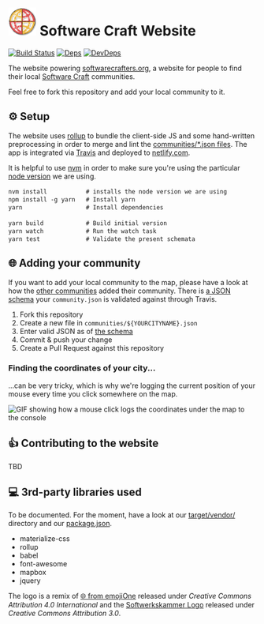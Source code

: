 # ![Favicon](target/apple-icon-57x57.png) Software Craft Website
[![Build Status](https://travis-ci.org/softwarecrafters/website.svg?branch=master)](https://travis-ci.org/softwarecrafters/website) [![Deps](https://david-dm.org/softwarecrafters/website.svg)](https://david-dm.org/softwarecrafters/website) [![DevDeps](https://david-dm.org/softwarecrafters/website/dev-status.svg)](https://david-dm.org/softwarecrafters/website)


The website powering [softwarecrafters.org](https://softwarecrafters.org), a website for people to find their local [Software Craft](http://manifesto.softwarecraftsmanship.org/) communities.

Feel free to fork this repository and add your local community to it.

## ⚙️ Setup

The website uses [rollup](rollupjs.org) to bundle the client-side JS and some hand-written preprocessing in order to merge and lint the [communities/*.json files](communities/). The app is integrated via [Travis](https://travis-ci.org/softwarecrafters/website) and deployed to [netlify.com](https://www.netlify.com/).

It is helpful to use [nvm](https://github.com/creationix/nvm) in order to make sure you're using the particular [node version](.nvmrc) we are using.

```
nvm install           # installs the node version we are using
npm install -g yarn   # Install yarn
yarn                  # Install dependencies

yarn build            # Build initial version
yarn watch            # Run the watch task
yarn test             # Validate the present schemata
```

## 🌐 Adding your community

If you want to add your local community to the map, please have a look at how the [other communities](communities/) added their community. There is [a JSON schema](communities_schema.json) your `community.json` is validated against through Travis.

1. Fork this repository
2. Create a new file in `communities/${YOURCITYNAME}.json`
3. Enter valid JSON as of [the schema](communities_schema.json)
4. Commit & push your change
5. Create a Pull Request against this repository

### Finding the coordinates of your city...

...can be very tricky, which is why we're logging the current position of your mouse every time you click somewhere on the map.

![GIF showing how a mouse click logs the coordinates under the map to the console](docs/finding_coordinates.gif)

## 👍 Contributing to the website

TBD

## 💻 3rd-party libraries used

To be documented. For the moment, have a look at our [target/vendor/](target/vendor) directory and our [package.json](package.json).

- materialize-css
- rollup
- babel
- font-awesome
- mapbox
- jquery

The logo is a remix of [🌐 from emojiOne](https://github.com/emojione/emojione/tree/2.2.7/assets) released under *Creative Commons Attribution 4.0 International* and the [Softwerkskammer Logo](https://github.com/softwerkskammer/softwerkskammer-logos) released under *Creative Commons Attribution 3.0*.
